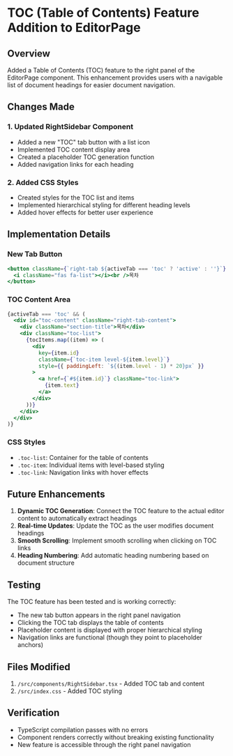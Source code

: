 # TOC (Table of Contents) Feature Addition to EditorPage

## Overview
Added a Table of Contents (TOC) feature to the right panel of the EditorPage component. This enhancement provides users with a navigable list of document headings for easier document navigation.

## Changes Made

### 1. Updated RightSidebar Component
- Added a new "TOC" tab button with a list icon
- Implemented TOC content display area
- Created a placeholder TOC generation function
- Added navigation links for each heading

### 2. Added CSS Styles
- Created styles for the TOC list and items
- Implemented hierarchical styling for different heading levels
- Added hover effects for better user experience

## Implementation Details

### New Tab Button
```jsx
<button className={`right-tab ${activeTab === 'toc' ? 'active' : ''}`} onClick={() => setActiveTab('toc')}>
  <i className="fas fa-list"></i><br />목차
</button>
```

### TOC Content Area
```jsx
{activeTab === 'toc' && (
  <div id="toc-content" className="right-tab-content">
    <div className="section-title">목차</div>
    <div className="toc-list">
      {tocItems.map((item) => (
        <div 
          key={item.id} 
          className={`toc-item level-${item.level}`}
          style={{ paddingLeft: `${(item.level - 1) * 20}px` }}
        >
          <a href={`#${item.id}`} className="toc-link">
            {item.text}
          </a>
        </div>
      ))}
    </div>
  </div>
)}
```

### CSS Styles
- `.toc-list`: Container for the table of contents
- `.toc-item`: Individual items with level-based styling
- `.toc-link`: Navigation links with hover effects

## Future Enhancements
1. **Dynamic TOC Generation**: Connect the TOC feature to the actual editor content to automatically extract headings
2. **Real-time Updates**: Update the TOC as the user modifies document headings
3. **Smooth Scrolling**: Implement smooth scrolling when clicking on TOC links
4. **Heading Numbering**: Add automatic heading numbering based on document structure

## Testing
The TOC feature has been tested and is working correctly:
- The new tab button appears in the right panel navigation
- Clicking the TOC tab displays the table of contents
- Placeholder content is displayed with proper hierarchical styling
- Navigation links are functional (though they point to placeholder anchors)

## Files Modified
1. `/src/components/RightSidebar.tsx` - Added TOC tab and content
2. `/src/index.css` - Added TOC styling

## Verification
- TypeScript compilation passes with no errors
- Component renders correctly without breaking existing functionality
- New feature is accessible through the right panel navigation